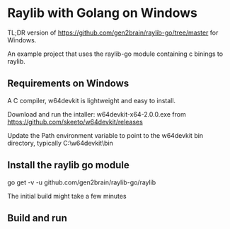 # Raylib with Golang on Windows

TL;DR version of https://github.com/gen2brain/raylib-go/tree/master for Windows.

An example project that uses the raylib-go module containing c binings to raylib.

## Requirements on Windows

A C compiler, w64devkit is lightweight and easy to install.

Download and run the intaller: w64devkit-x64-2.0.0.exe from https://github.com/skeeto/w64devkit/releases

Update the Path environment variable to point to the w64devkit bin directory, typically C:\w64devkit\bin

## Install the raylib go module

go get -v -u github.com/gen2brain/raylib-go/raylib

The initial build might take a few minutes

## Build and run


